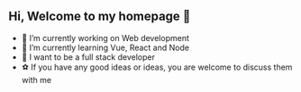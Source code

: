## Hi, Welcome to my homepage 👋
- 🧱 I’m currently working on Web development
- 🌱 I’m currently learning Vue, React and Node
- 🚀 I want to be a full stack developer
- ⚽ If you have any good ideas or ideas, you are welcome to discuss them with me

<!--
**later-zc/later-zc** is a ✨ _special_ ✨ repository because its `README.md` (this file) appears on your GitHub profile.

Here are some ideas to get you started:

- 🔭 I’m currently working on Web development
- 🌱 I’m currently learning Vue, React and Node
- 👯 I’m looking to collaborate on ...
- 🤔 I’m looking for help with ...
- 💬 Ask me about ...
- 📫 How to reach me: ...
- 😄 Pronouns: ...
- ⚡ Fun fact: ...
-->

